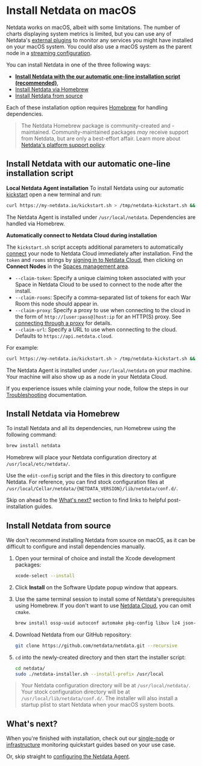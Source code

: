 <!--
title: "Install Netdata on macOS"
custom_edit_url: "https://github.com/netdata/netdata/edit/master/packaging/installer/methods/macos.md"
sidebar_label: "Install Netdata on macOS"
learn_status: "Published"
learn_topic_type: "Tasks"
learn_rel_path: "Installation"
-->

# Install Netdata on macOS

Netdata works on macOS, albeit with some limitations. 
The number of charts displaying system metrics is limited, but you can use any of Netdata's [external plugins](/collectors/plugins.d/README.md) to monitor any services you might have installed on your macOS system. 
You could also use a macOS system as the parent node in a [streaming configuration](/streaming/README.md).

You can install Netdata in one of the three following ways: 

- **[Install Netdata with the our automatic one-line installation script (recommended)](#install-netdata-with-our-automatic-one-line-installation-script)**, 
- [Install Netdata via Homebrew](#install-netdata-via-homebrew)
- [Install Netdata from source](#install-netdata-from-source)

Each of these installation option requires [Homebrew](https://brew.sh/) for handling dependencies. 

> The Netdata Homebrew package is community-created and -maintained.
> Community-maintained packages _may_ receive support from Netdata, but are only a best-effort affair. Learn more about [Netdata's platform support policy](/packaging/PLATFORM_SUPPORT.md).

## Install Netdata with our automatic one-line installation script

**Local Netdata Agent installation**
To install Netdata using our automatic [kickstart](/packaging/installer/README.md#automatic-one-line-installation-script) open a new terminal and run:

```bash
curl https://my-netdata.io/kickstart.sh > /tmp/netdata-kickstart.sh && sh /tmp/netdata-kickstart.sh
```
The Netdata Agent is installed under `/usr/local/netdata`. Dependencies are handled via Homebrew.

**Automatically connect to Netdata Cloud during installation**
<!-- Potential reuse: https://learn.netdata.cloud/docs/agent/claim#connect-an-agent-running-in-macos-->
<!--Potential reuse https://learn.netdata.cloud/docs/agent/packaging/installer/methods/kickstart#connect-node-to-netdata-cloud-during-installation The following information is copied from this link.-->

The `kickstart.sh` script accepts additional parameters to automatically [connect](/claim/README.md) your node to Netdata
Cloud immediately after installation. Find the `token` and `rooms` strings by [signing in to Netdata
Cloud](https://app.netdata.cloud/sign-in?cloudRoute=/spaces), then clicking on **Connect Nodes** in the [Spaces management
area](https://learn.netdata.cloud/docs/cloud/spaces#manage-spaces).

- `--claim-token`: Specify a unique claiming token associated with your Space in Netdata Cloud to be used to connect to the node
  after the install.
- `--claim-rooms`: Specify a comma-separated list of tokens for each War Room this node should appear in.
- `--claim-proxy`: Specify a proxy to use when connecting to the cloud in the form of `http://[user:pass@]host:ip` for an HTTP(S) proxy.
  See [connecting through a proxy](/claim/README.md#connect-through-a-proxy) for details.
- `--claim-url`: Specify a URL to use when connecting to the cloud. Defaults to `https://api.netdata.cloud`.

For example: 
```bash
curl https://my-netdata.io/kickstart.sh > /tmp/netdata-kickstart.sh && sh /tmp/netdata-kickstart.sh --install-prefix /usr/local/ --claim-token TOKEN --claim-rooms ROOM1,ROOM2 --claim-url https://api.netdata.cloud
```
The Netdata Agent is installed under `/usr/local/netdata` on your machine. Your machine will also show up as a node in your Netdata Cloud.

If you experience issues while claiming your node, follow the steps in our [Troubleshooting](/claim/README.md#troubleshooting) documentation.
## Install Netdata via Homebrew

To install Netdata and all its dependencies, run Homebrew using the following command: 

```sh
brew install netdata
```
Homebrew will place your Netdata configuration directory at `/usr/local/etc/netdata/`. 

Use the `edit-config` script and the files in this directory to configure Netdata. For reference, you can find stock configuration files at `/usr/local/Cellar/netdata/{NETDATA_VERSION}/lib/netdata/conf.d/`.

Skip on ahead to the [What's next?](#whats-next) section to find links to helpful post-installation guides.

## Install Netdata from source

We don't recommend installing Netdata from source on macOS, as it can be difficult to configure and install dependencies manually.

1. Open your terminal of choice and install the Xcode development packages:

   ```bash
   xcode-select --install
   ```

2. Click **Install** on the Software Update popup window that appears. 
3. Use the same terminal session to install some of Netdata's prerequisites using Homebrew. If you don't want to use [Netdata Cloud](https://learn.netdata.cloud/docs/cloud/), you can omit `cmake`.

   ```bash
   brew install ossp-uuid autoconf automake pkg-config libuv lz4 json-c openssl libtool cmake
   ```
   
4. Download Netdata from our GitHub repository:

   ```bash
   git clone https://github.com/netdata/netdata.git --recursive
   ```

5. `cd` into the newly-created directory and then start the installer script:

   ```bash
   cd netdata/
   sudo ./netdata-installer.sh --install-prefix /usr/local
   ```

> Your Netdata configuration directory will be at `/usr/local/netdata/`. 
> Your stock configuration directory will be at `/usr/local/lib/netdata/conf.d/`.
> The installer will also install a startup plist to start Netdata when your macOS system boots.

## What's next?

When you're finished with installation, check out our [single-node](/docs/quickstart/single-node.md) or
[infrastructure](/docs/quickstart/infrastructure.md) monitoring quickstart guides based on your use case.

Or, skip straight to [configuring the Netdata Agent](/docs/configure/nodes.md).



